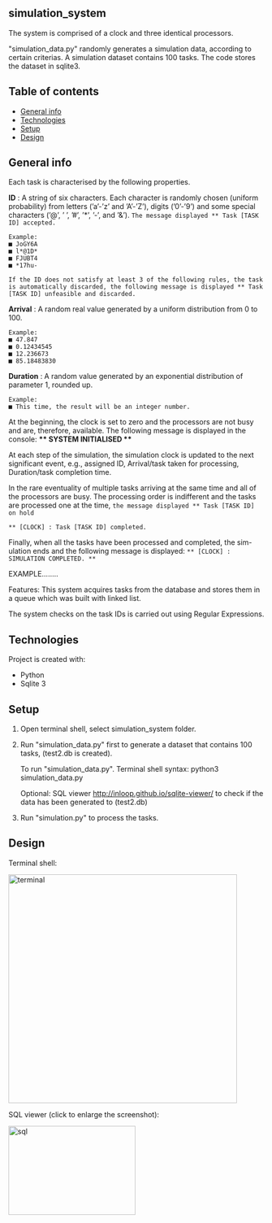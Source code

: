 ## simulation_system

The system is comprised of a clock and three identical processors.

"simulation_data.py" randomly generates a simulation data, according to certain criterias. A simulation dataset contains 100 tasks. The code stores the dataset in sqlite3.

## Table of contents
* [General info](#general-info)
* [Technologies](#technologies)
* [Setup](#setup)
* [Design](#design)

## General info

Each task is characterised by the following properties.

<strong>ID</strong> : A string of six characters. Each character is randomly chosen (uniform probability) from letters (’a’-’z’ and ’A’-’Z’), digits (’0’-’9’) and some special characters (’@’, ’ ’, ’#’, ’*’, ’-’, and ’&’). ``The message displayed ** Task [TASK ID] accepted.``

	Example:
	■ JoGY6A
	■ l*@1D*
	■ FJUBT4 
	■ *17hu-

``If the ID does not satisfy at least 3 of the following rules, the task is automatically discarded, the following message is displayed ** Task [TASK ID] unfeasible and discarded.``

<strong>Arrival</strong> : A random real value generated by a uniform distribution from 0 to 100.

	Example:
	■ 47.847
	■ 0.12434545 
	■ 12.236673
	■ 85.18483830

<strong>Duration</strong> : A random value generated by an exponential distribution of parameter 1, rounded up.

	Example:
	■ This time, the result will be an integer number.

At the beginning, the clock is set to zero and the processors are not busy and are, therefore, available. The following message is displayed in the
console: <strong>** SYSTEM INITIALISED ** </strong>
	
At each step of the simulation, the simulation clock is updated to the next significant event, e.g., assigned ID, Arrival/task taken for processing, Duration/task completion time.

In the rare eventuality of multiple tasks arriving at the same time and all of the processors are busy. The processing order is indifferent and the tasks are processed one at the time, ``the message displayed ** Task [TASK ID] on hold``


``** [CLOCK] : Task [TASK ID] completed.``

Finally, when all the tasks have been processed and completed, the sim- ulation ends and the following message is displayed:
``** [CLOCK] : SIMULATION COMPLETED. **``

EXAMPLE........

Features:
This system acquires tasks from the database and stores them in a queue which was built with linked list.

The system checks on the task IDs is carried out using Regular Expressions.

## Technologies

Project is created with:
* Python
* Sqlite 3

## Setup 

1. Open terminal shell, select simulation_system folder.

2. Run "simulation_data.py" first to generate a dataset that contains 100 tasks, (test2.db is created).

	To run "simulation_data.py". Terminal shell syntax: python3 simulation_data.py
	
	Optional: SQL viewer <link>http://inloop.github.io/sqlite-viewer/</link> to check if the data has been generated to (test2.db)

3. Run "simulation.py" to process the tasks.

## Design

Terminal shell:

<img src="https://user-images.githubusercontent.com/47834415/97178305-34e33600-178f-11eb-9e46-5f398346c9cd.png" alt="terminal" width="450" height="450"/>

SQL viewer (click to enlarge the screenshot):

<img src="https://user-images.githubusercontent.com/47834415/97183330-8db5cd00-1795-11eb-914f-d1bba6f59776.png" alt="sql" width="250" height="175"/>
